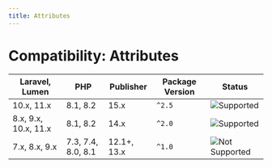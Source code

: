 ```yaml
---
title: Attributes
---
```


# Compatibility: Attributes

| Laravel, Lumen       | PHP                | Publisher   | Package Version | Status                                |
|----------------------|--------------------|-------------|-----------------|---------------------------------------|
| 10.x, 11.x           | 8.1, 8.2           | 15.x        | `^2.5`          | ![Supported][badge_supported]         |
| 8.x, 9.x, 10.x, 11.x | 8.1, 8.2           | 14.x        | `^2.0`          | ![Supported][badge_supported]         |
| 7.x, 8.x, 9.x        | 7.3, 7.4, 8.0, 8.1 | 12.1+, 13.x | `^1.0`          | ![Not Supported][badge_not_supported] |

[badge_not_supported]:          https://img.shields.io/badge/not%20supported-lightgrey?style=flat-square

[badge_supported]:              https://img.shields.io/badge/supported-green?style=flat-square
